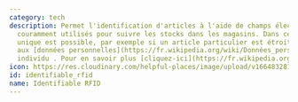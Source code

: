 ```yaml
---
category: tech
description: Permet l'identification d'articles à l'aide de champs électromagnétiques,
  couramment utilisés pour suivre les stocks dans les magasins. Dans ce cas, une identification
  unique est possible, par exemple si un article particulier est étroitement associé
  aux [données personnelles](https://fr.wikipedia.org/wiki/Données_personnelles) d'un
  individu . Pour en savoir plus [cliquez-ici](https://fr.wikipedia.org/wiki/Radio-identification)
icon: https://res.cloudinary.com/helpful-places/image/upload/v1664832811/dtpr-icons/tech/yellow/wave_fy4pn8.svg
id: identifiable_rfid
name: Identifiable RFID
---
```

